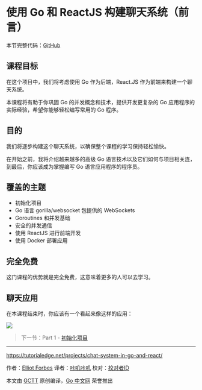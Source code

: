 # 使用 Go 和 ReactJS 构建聊天系统（前言）

本节完整代码：[GitHub](https://github.com/watermelo/realtime-chat-go-react/tree/master)

## 课程目标
在这个项目中，我们将考虑使用 Go 作为后端，React.JS 作为前端来构建一个聊天系统。

本课程将有助于你巩固 Go 的并发概念和技术，提供开发更复杂的 Go 应用程序的实际经验，希望你能够轻松编写常用的 Go 程序。

## 目的
我们将逐步构建这个聊天系统，以确保整个课程的学习保持轻松愉快。

在开始之前，我将介绍越来越多的高级 Go 语言技术以及它们如何与项目相关连，到最后，你应该成为掌握编写 Go 语言应用程序的程序员。

## 覆盖的主题
- 初始化项目
- Go 语言 gorilla/websocket 包提供的 WebSockets
- Goroutines 和并发基础
- 安全的并发通信
- 使用 ReactJS 进行前端开发
- 使用 Docker 部署应用

## 完全免费
这门课程的优势就是完全免费，这意味着更多的人可以去学习。

## 聊天应用
在本课程结束时，你应该有一个看起来像这样的应用：

![](https://github.com/studygolang/gctt-images/blob/master/chat-system-in-go-and-react-course-series/image_1.png)

> 下一节：Part 1 - [初始化项目](https://github.com/studygolang/GCTT/tree/master/translated/tech/20190731-chat-system-in-go-and-react-course-series/part_1.md)

---

https://tutorialedge.net/projects/chat-system-in-go-and-react/

作者：[Elliot Forbes](https://twitter.com/elliot_f)
译者：[咔叽咔叽](https://github.com/watermelo)
校对：[校对者ID](https://github.com/校对者ID)

本文由 [GCTT](https://github.com/studygolang/GCTT) 原创编译，[Go 中文网](https://studygolang.com/) 荣誉推出
